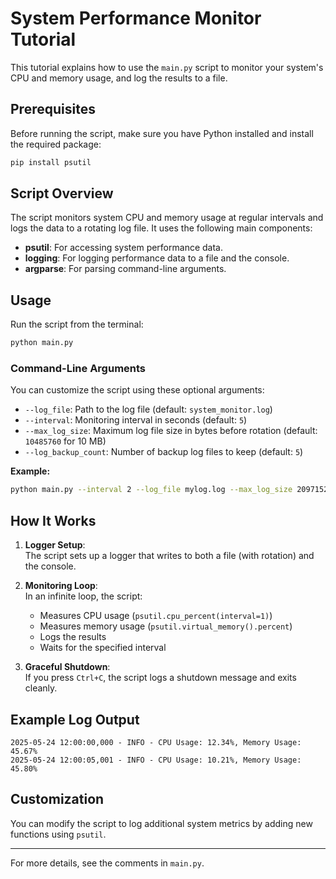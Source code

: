 # System Performance Monitor Tutorial

This tutorial explains how to use the `main.py` script to monitor your system's CPU and memory usage, and log the results to a file.

## Prerequisites

Before running the script, make sure you have Python installed and install the required package:

```bash
pip install psutil
```

## Script Overview

The script monitors system CPU and memory usage at regular intervals and logs the data to a rotating log file. It uses the following main components:

- **psutil**: For accessing system performance data.
- **logging**: For logging performance data to a file and the console.
- **argparse**: For parsing command-line arguments.

## Usage

Run the script from the terminal:

```bash
python main.py
```

### Command-Line Arguments

You can customize the script using these optional arguments:

- `--log_file`: Path to the log file (default: `system_monitor.log`)
- `--interval`: Monitoring interval in seconds (default: `5`)
- `--max_log_size`: Maximum log file size in bytes before rotation (default: `10485760` for 10 MB)
- `--log_backup_count`: Number of backup log files to keep (default: `5`)

**Example:**

```bash
python main.py --interval 2 --log_file mylog.log --max_log_size 2097152 --log_backup_count 3
```

## How It Works

1. **Logger Setup**:  
   The script sets up a logger that writes to both a file (with rotation) and the console.

2. **Monitoring Loop**:  
   In an infinite loop, the script:
   - Measures CPU usage (`psutil.cpu_percent(interval=1)`)
   - Measures memory usage (`psutil.virtual_memory().percent`)
   - Logs the results
   - Waits for the specified interval

3. **Graceful Shutdown**:  
   If you press `Ctrl+C`, the script logs a shutdown message and exits cleanly.

## Example Log Output

```
2025-05-24 12:00:00,000 - INFO - CPU Usage: 12.34%, Memory Usage: 45.67%
2025-05-24 12:00:05,001 - INFO - CPU Usage: 10.21%, Memory Usage: 45.80%
```

## Customization

You can modify the script to log additional system metrics by adding new functions using `psutil`.

---

For more details, see the comments in `main.py`.